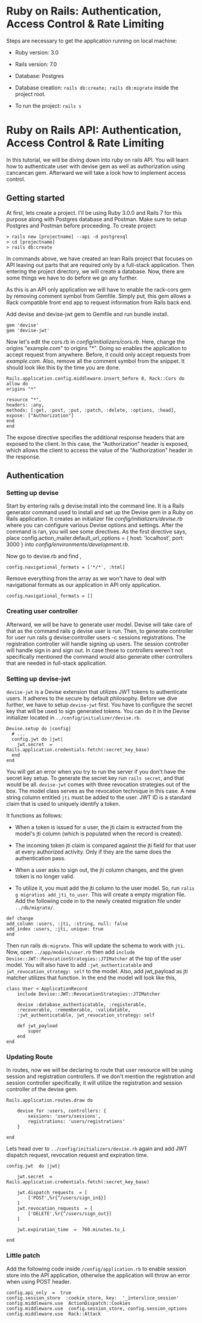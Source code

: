 # Ruby on Rails: Authentication, Access Control & Rate Limiting

Steps are necessary to get the application running on local machine:

* Ruby version: 3.0

* Rails version: 7.0

* Database: Postgres

* Database creation: ``` rails db:create; rails db:migrate ``` inside the project root.

* To run the project: ``` rails s ```

# Ruby on Rails API: Authentication, Access Control & Rate Limiting

In this tutorial, we will be diving down into ruby on rails API. You will learn how to
authenticate user with devise gem as well as authorization using cancancan gem.
Afterward we will take a look how to implement access control.

## Getting started

At first, lets create a project. I'll be using Ruby 3.0.0 and Rails 7 for this purpose
along with Postgres database and Postman. Make sure to setup Postgres and Postman
before proceeding. To create project:

```
> rails new [projectname] --api -d postgresql
> cd [projectname]
> rails db:create
```
In commands above, we have created an lean Rails project that focuses on API leaving
out parts that are required only by a full-stack application. Then entering the
project directory, we will create a database. Now, there are some things we have to do
before we go any further.

As this is an API only application we will have to enable the rack-cors gem by
removing comment symbol from Gemfile. Simply put, this gem allows a Rack compatible
front end app to request information from Rails back end.

Add devise and devise-jwt gem to Gemfile and run bundle install.

```
gem 'devise'
gem 'devise-jwt'
```
Now let's edit the cors.rb in _config/initializers/cors.rb_. Here, change the origins
"example.com" to origins "*". Doing so enables the application to accept request
from anywhere. Before, it could only accept requests from _example.com_. Also, remove
all the comment symbol from the snippet. It should look like this by the time you are
done.

```
Rails.application.config.middleware.insert_before 0, Rack::Cors do
allow do
origins "*"
```
```
resource "*",
headers: :any,
methods: [:get, :post, :put, :patch, :delete, :options, :head],
expose: ["Authorization"]
end
end
```
The expose directive specifies the additional response headers that are exposed to
the client. In this case, the "Authorization" header is exposed, which allows the
client to access the value of the "Authorization" header in the response.


## Authentication

### Setting up devise

Start by entering rails g devise:install into the command line. It is a Rails
generator command used to install and set up the Devise gem in a Ruby on Rails
application. It creates an initializer file _config/initializers/devise.rb_ where you
can configure various Devise options and settings. After the command is ran, you will
see some directives. As the first directive says, place
config.action_mailer.default_url_options = { host: 'localhost', port: 3000 } into
_config/environments/development.rb_.

Now go to devise.rb and find ,

```
config.navigational_formats = ['*/*', :html]
```
Remove everything from the array as we won't have to deal with navigational formats as
our application in API only application.

```
config.navigational_formats = []
```
### Creating user controller

Afterward, we will be have to generate user model. Devise will take care of that as
the command rails g devise user is run. Then, to generate controller for user run
rails g devise:controller users -c sessions registrations. The registration controller
will handle signing up users. The session controller will handle sign in and sign out.
In case these to controllers weren't not specifically mentioned the command would also
generate other controllers that are needed in full-stack application.

### Setting up devise-jwt

`devise-jwt` is a Devise extension that utilizes JWT tokens to authenticate users. It
adheres to the secure by default philosophy. Before we dive further, we have to setup
`devise-jwt` first.
You have to configure the secret key that will be used to sign generated tokens. You can do it in the Devise initializer located in `../config/initializer/devise.rb`.
```
Devise.setup do |config|
  # ...
  config.jwt do |jwt|
    jwt.secret  =  Rails.application.credentials.fetch(:secret_key_base)
  end
end
```
You will get an error when you try to run the server if you don't have the secret key setup. To generate the secret key run `rails secret`, and that would be all.
`devise-jwt` comes with three revocation strategies out of the box. The model class
serves as the revocation technique in this case. A new string column entitled `jti`
must be added to the user. JWT ID is a standard claim that is used to uniquely
identify a token.

It functions as follows:

- When a token is issued for a user, the jti claim is extracted from the model's jti
column (which is populated when the record is created).

- The incoming token jti claim is compared against the jti field for that user at
every authorized activity. Only if they are the same does the authentication pass.

- When a user asks to sign out, the jti column changes, and the given token is no
longer valid.

- To utilize it, you must add the jti column to the user model. So, run `ralis g
migratios add_jti_to_user`. This will create a empty migration file. Add the following
code in to the newly created migration file under `../db/migrate/`.


```
def change
add_column :users, :jti, :string, null: false
add_index :users, :jti, unique: true
end
```

Then run rails `db:migrate`. This will update the schema to work with `jti`. Now, open
`../app/models/user.rb` then add `include Devise::JWT::RevocationStrategies::JTIMatcher` at
the top of the user model. You will also have to add `:jwt_authenticatable` and
`jwt_revocation_strategy: self` to the model. Also, add jwt_payload as jti matcher
utilizes that function. In the end the model will look like this,
```
class User < ApplicationRecord
	include Devise::JWT::RevocationStrategies::JTIMatcher

	devise :database_authenticatable, :registerable,
	:recoverable, :rememberable, :validatable,
	:jwt_authenticatable, jwt_revocation_strategy: self

	def jwt_payload
		super
	end
end

```
### Updating Route
In routes, now we will be declaring to route that user resource will be using session
and registration controllers. If we don't mention the registration and session
controller specifically, it will utilize the registration and session controller of
the devise gem.
```
Rails.application.routes.draw do

	devise_for :users, controllers: {
		sessions: 'users/sessions',
		registrations: 'users/registrations'
	}

end
```
Lets head over to `../config/initializers/devise.rb` again and add JWT dispatch request, revocation request and expiration time.
```
config.jwt  do |jwt|

	jwt.secret  =  Rails.application.credentials.fetch(:secret_key_base)

	jwt.dispatch_requests  = [
		['POST',%r{^/users/sign_in$}]
	]
	jwt.revocation_requests  = [
		['DELETE',%r{^/users/sign_out}]
	]

	jwt.expiration_time  =  760.minutes.to_i

end
```
### Little patch
Add the following code inside `/config/application.rb` to enable session store into the API application, otherwise the application will throw an error when using POST header.
```
config.api_only  =  true
config.session_store  :cookie_store, key:  '_interslice_session'
config.middleware.use  ActionDispatch::Cookies
config.middleware.use  config.session_store, config.session_options
config.middleware.use  Rack::Attack
```

